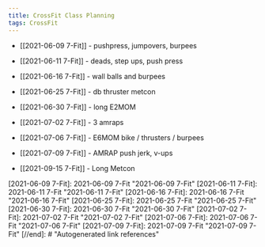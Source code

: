 ```yaml
---
title: CrossFit Class Planning
tags: CrossFit
---
```


- [[2021-06-09 7-Fit]] - pushpress, jumpovers, burpees
- [[2021-06-11 7-Fit]] - deads, step ups, push press
- [[2021-06-16 7-Fit]] - wall balls and burpees
- [[2021-06-25 7-Fit]] - db thruster metcon
- [[2021-06-30 7-Fit]] - long E2MOM
- [[2021-07-02 7-Fit]] - 3 amraps
- [[2021-07-06 7-Fit]] - E6MOM bike / thrusters / burpees
- [[2021-07-09 7-Fit]] - AMRAP push jerk, v-ups

- [[2021-09-15 7-Fit]] - Long Metcon




[//begin]: # "Autogenerated link references for markdown compatibility"
[2021-06-09 7-Fit]: 2021-06-09 7-Fit "2021-06-09 7-Fit"
[2021-06-11 7-Fit]: 2021-06-11 7-Fit "2021-06-11 7-Fit"
[2021-06-16 7-Fit]: 2021-06-16 7-Fit "2021-06-16 7-Fit"
[2021-06-25 7-Fit]: 2021-06-25 7-Fit "2021-06-25 7-Fit"
[2021-06-30 7-Fit]: 2021-06-30 7-Fit "2021-06-30 7-Fit"
[2021-07-02 7-Fit]: 2021-07-02 7-Fit "2021-07-02 7-Fit"
[2021-07-06 7-Fit]: 2021-07-06 7-Fit "2021-07-06 7-Fit"
[2021-07-09 7-Fit]: 2021-07-09 7-Fit "2021-07-09 7-Fit"
[//end]: # "Autogenerated link references"